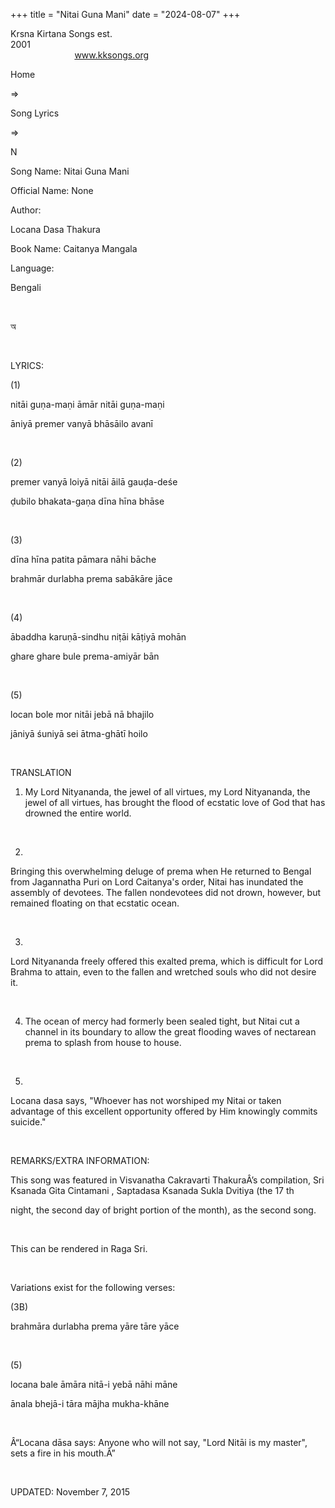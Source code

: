 +++ 
title = "Nitai Guna Mani"
date = "2024-08-07"
+++

Krsna Kirtana Songs est.
2001                                                                                                                                    
            
www.kksongs.org








Home
 
⇒
 
Song Lyrics
 
⇒
 
N


Song
Name: Nitai Guna Mani


Official
Name: None


Author:

Locana Dasa Thakura


Book
Name: 
Caitanya Mangala


Language:

Bengali


 








অ








 


LYRICS:


(1)


nitāi
guṇa-maṇi āmār nitāi guṇa-maṇi

āniyā premer vanyā bhāsāilo avanī


 


(2)


premer
vanyā loiyā nitāi āilā gauḍa-deśe

ḍubilo bhakata-gaṇa dīna hīna bhāse


 


(3)


dīna
hīna patita pāmara nāhi bāche

brahmār durlabha prema sabākāre jāce


 


(4)


ābaddha
karuṇā-sindhu niṭāi kāṭiyā mohān

ghare ghare bule prema-amiyār bān


 


(5)


locan
bole mor nitāi jebā nā bhajilo

jāniyā śuniyā sei ātma-ghātī hoilo


 


TRANSLATION


1) My Lord
Nityananda, the jewel of all virtues, my Lord Nityananda, the jewel of all
virtues, has brought the flood of ecstatic love of God that has drowned the
entire world.


 



2)
Bringing this overwhelming deluge of prema when He returned to Bengal from
Jagannatha Puri on Lord Caitanya's order, Nitai has inundated the assembly of
devotees. The fallen nondevotees did not drown, however, but remained floating
on that ecstatic ocean.


 


3)
Lord Nityananda freely offered this exalted prema, which is difficult for Lord
Brahma to attain, even to the fallen and wretched souls who did not desire it.


 


4) The
ocean of mercy had formerly been sealed tight, but Nitai cut a channel in its
boundary to allow the great flooding waves of nectarean prema to splash from
house to house.


 


5)
Locana dasa says, "Whoever has not worshiped my Nitai or taken advantage
of this excellent opportunity offered by Him knowingly commits suicide."


 


REMARKS/EXTRA
INFORMATION:


This
song was featured in Visvanatha Cakravarti ThakuraÂ’s compilation, 
Sri Ksanada Gita
Cintamani
, Saptadasa Ksanada Sukla Dvitiya (the 17
th

night, the second day of bright portion of the month), as the second song.


 


This
can be rendered in Raga Sri.


 


Variations
exist for the following verses:


(3B) 


brahmāra
durlabha prema yāre tāre yāce


 


(5)


locana
bale āmāra nitā-i yebā nāhi māne


ānala
bhejā-i tāra mājha mukha-khāne


 


Â“Locana
dāsa says: Anyone who will not say, "Lord Nitāi is my
master", sets a fire in his mouth.Â”


 


UPDATED:
 November 7, 2015